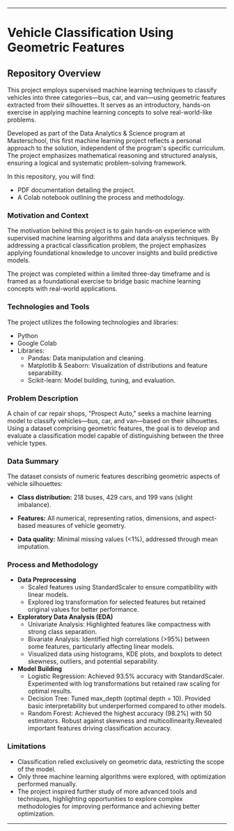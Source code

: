 ---
# Vehicle Classification Using Geometric Features

## Repository Overview

This project employs supervised machine learning techniques to classify vehicles into three categories—bus, car, and van—using geometric features extracted from their silhouettes. It serves as an introductory, hands-on exercise in applying machine learning concepts to solve real-world-like problems.

Developed as part of the Data Analytics & Science program at Masterschool, this first machine learning project reflects a personal approach to the solution, independent of the program's specific curriculum. The project emphasizes mathematical reasoning and structured analysis, ensuring a logical and systematic problem-solving framework.

In this repository, you will find:
* PDF documentation detailing the project.
* A Colab notebook outlining the process and methodology.

### Motivation and Context
The motivation behind this project is to gain hands-on experience with supervised machine learning algorithms and data analysis techniques. By addressing a practical classification problem, the project emphasizes applying foundational knowledge to uncover insights and build predictive models.

The project was completed within a limited three-day timeframe and is framed as a foundational exercise to bridge basic machine learning concepts with real-world applications.

### Technologies and Tools
The project utilizes the following technologies and libraries:

* Python
* Google Colab
* Libraries:
  * Pandas: Data manipulation and cleaning.
  * Matplotlib & Seaborn: Visualization of distributions and feature separability.
  * Scikit-learn: Model building, tuning, and evaluation.


### Problem Description

A chain of car repair shops, "Prospect Auto," seeks a machine learning model to classify vehicles—bus, car, and van—based on their silhouettes. Using a dataset comprising geometric features, the goal is to develop and evaluate a classification model capable of distinguishing between the three vehicle types.

### Data Summary
The dataset consists of numeric features describing geometric aspects of vehicle silhouettes:

* **Class distribution:** 218 buses, 429 cars, and 199 vans (slight imbalance).

* **Features:** All numerical, representing ratios, dimensions, and aspect-based measures of vehicle geometry.

* **Data quality:** Minimal missing values (<1%), addressed through mean imputation.
  
### Process and Methodology
* **Data Preprocessing**
  * Scaled features using StandardScaler to ensure compatibility with linear models.
  * Explored log transformation for selected features but retained original values for better performance. 
* **Exploratory Data Analysis (EDA)**
  * Univariate Analysis: Highlighted features like compactness with strong class separation.
  * Bivariate Analysis: Identified high correlations (>95%) between some features, particularly affecting linear models.
  * Visualized data using histograms, KDE plots, and boxplots to detect skewness, outliers, and potential separability.
* **Model Building**
  * Logistic Regression: Achieved 93.5% accuracy with StandardScaler. Experimented with log transformations but retained raw scaling for optimal results.
  * Decision Tree: Tuned max_depth (optimal depth = 10). Provided basic interpretability but underperformed compared to other models.
  * Random Forest: Achieved the highest accuracy (98.2%) with 50 estimators. Robust against skewness and multicollinearity.Revealed important features driving classification accuracy.

### Limitations
* Classification relied exclusively on geometric data, restricting the scope of the model.
* Only three machine learning algorithms were explored, with optimization performed manually.
* The project inspired further study of more advanced tools and techniques, highlighting opportunities to explore complex methodologies for improving performance and achieving better optimization.

-----


